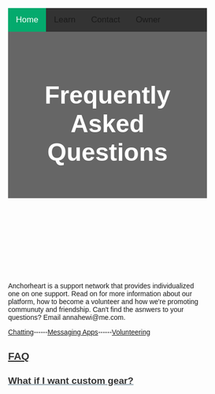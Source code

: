 <html lang="en">
<head>
     <script async src="https://pagead2.googlesyndication.com/pagead/js/adsbygoogle.js?client=ca-pub-9741419733823699"
     crossorigin="anonymous"></script>
<meta charset="utf-8">
    <meta name="viewport" content="width=device-width, initial-scale=1.0">
    <title>Untitled</title>
    <link rel="stylesheet" href="https://cdnjs.cloudflare.com/ajax/libs/twitter-bootstrap/4.1.3/css/bootstrap.min.css">
    <link rel="stylesheet" href="https://cdnjs.cloudflare.com/ajax/libs/ionicons/2.0.1/css/ionicons.min.css">
    <link rel="stylesheet" href="assets/css/style.css">
<link href="//maxcdn.bootstrapcdn.com/bootstrap/4.1.1/css/bootstrap.min.css" rel="stylesheet" id="bootstrap-css">
<script src="//maxcdn.bootstrapcdn.com/bootstrap/4.1.1/js/bootstrap.min.js"></script>
<script src="//cdnjs.cloudflare.com/ajax/libs/jquery/3.2.1/jquery.min.js"></script>
<title>Anchorheart</title>
<meta charset="utf-8">
<meta name="viewport" content="width=device-width, initial-scale=1">
<meta name="author" content="Taybah Mohammad">
<meta name="viewport" content="width=device-width, initial-scale=1">
<link rel="stylesheet" href="https://cdnjs.cloudflare.com/ajax/libs/font-awesome/4.7.0/css/font-awesome.min.css">
<!-- Content for FAQ portion -->
<link rel="stylesheet" href="https://stackpath.bootstrapcdn.com/bootstrap/4.4.1/css/bootstrap.min.css" integrity="sha384-Vkoo8x4CGsO3+Hhxv8T/Q5PaXtkKtu6ug5TOeNV6gBiFeWPGFN9MuhOf23Q9Ifjh" crossorigin="anonymous">
<!-- FontAwesome CSS -->
<link rel="stylesheet" href="https://stackpath.bootstrapcdn.com/font-awesome/4.7.0/css/font-awesome.css">
<!-- jQuery first, then Popper.js, then Bootstrap JS -->
<script src="https://code.jquery.com/jquery-3.4.1.slim.min.js" integrity="sha384-J6qa4849blE2+poT4WnyKhv5vZF5SrPo0iEjwBvKU7imGFAV0wwj1yYfoRSJoZ+n" crossorigin="anonymous"></script>
<script src="https://cdn.jsdelivr.net/npm/popper.js@1.16.0/dist/umd/popper.min.js" integrity="sha384-Q6E9RHvbIyZFJoft+2mJbHaEWldlvI9IOYy5n3zV9zzTtmI3UksdQRVvoxMfooAo" crossorigin="anonymous"></script>
<script src="https://stackpath.bootstrapcdn.com/bootstrap/4.4.1/js/bootstrap.min.js" integrity="sha384-wfSDF2E50Y2D1uUdj0O3uMBJnjuUD4Ih7YwaYd1iqfktj0Uod8GCExl3Og8ifwB6" crossorigin="anonymous"></script>

<style>
* {
  box-sizing: border-box;
}
  
  body {
  margin: 0;
  font-family: Arial, Helvetica, sans-serif;
}


var faq = document.getElementsByClassName("faq-page");
var i;
for (i = 0; i < faq.length; i++) {
    faq[i].addEventListener("click", function () {
        /* Toggle between adding and removing the "active" class,
        to highlight the button that controls the panel */
        this.classList.toggle("active");
        /* Toggle between hiding and showing the active panel */
        var body = this.nextElementSibling;
        if (body.style.display === "block") {
            body.style.display = "none";
        } else {
            body.style.display = "block";
        }
    });
}

/* for FAQ  start*/
.text-secondary {
    color: #3d5d6f;
  }
  
  .h4,
  h4 {
    font-size: 1.2rem;
  }

  h2 {
    color: #333;
  }
  
  .fa,
  .fas {
    font-family: 'FontAwesome';
    font-weight: 400;
    font-size: 1.2rem;
    font-style: normal;
  }
  
  .right-0 {
    right: 0;
  }
  
  .top-0 {
    top: 0;
  }
  
  .h-100 {
    height: 100%;
  }
  
  a.text-secondary:focus,
  a.text-secondary:hover {
    text-decoration: none;
    color: #22343e;
  }
  
  #accordion .fa-plus {
    transition: -webkit-transform 0.25s ease-in-out;
    transition: transform 0.25s ease-in-out;
    transition: transform 0.25s ease-in-out, -webkit-transform 0.25s ease-in-out;
  }
  
  #accordion a[aria-expanded=true] .fa-plus {
    -webkit-transform: rotate(45deg);
    transform: rotate(45deg);
  }

/* for FAQ  end*/

.topnav {
  overflow: hidden;
  background-color: #333;
}

.topnav a {
  float: left;
  display: block;
  color: ##f1f1f1;
  text-align: center;
  padding: 14px 16px;
  text-decoration: none;
  font-size: 17px;
}

.topnav a:hover {
  background-color: #ddd;
  color: black;
}

.topnav a.active {
  background-color: #04AA6D;
  color: white;
}

.topnav .icon {
  display: none;
}

@media screen and (max-width: 600px) {
  .topnav a:not(:first-child) {display: none;}
  .topnav a.icon {
    float: right;
    display: block;
  }
}

@media screen and (max-width: 600px) {
  .topnav.responsive {position: relative;}
  .topnav.responsive .icon {
    position: absolute;
    right: 0;
    top: 0;
  }
  .topnav.responsive a {
    float: none;
    display: block;
    text-align: left;
  }
}

body {
  font-family: Arial, Helvetica, sans-serif;
}

/* Style the header */
header {
  background-color: #666;
  padding: 30px;
  text-align: center;
  font-size: 35px;
  color: white;
}

/* Create two columns/boxes that floats next to each other */
nav {
  float: left;
  width: 30%;
  height: 300px; /* only for demonstration, should be removed */
  background: #ccc;
  padding: 20px;
}

/*style the list in the footer*/
nav2 {
  text-align: center;
  width: 500%;
  height: 200px; /* only for demonstration, should be removed */
  background: ;
  padding: 20px;
}

/* Style the list inside the menu */
nav ul {
  list-style-type: none;
  padding: 0;
}

article {
  float: left;
  padding: 20px;
  width: 100%;
  background-color: #f1f1f1;
}

/* Clear floats after the columns */
section::after {
  content: "";
  display: table;
  clear: both;
}

/* Responsive layout - makes the two columns/boxes stack on top of each other instead of next to each other, on small screens */
@media (max-width: 600px) {
  nav, article {
    width: 100%;
    height: auto;
  }
}

p.ex1 {
  margin: 35px;
}

</style>
</head>
<body>



<div class="topnav" id="myTopnav">
  <a href="https://anchor-heart.github.io/index.html" class="active">Home</a>
  <a href="#Learn">Learn</a>
  <a href="https://anchor-heart.github.io/message.html">Contact</a>
  <a href="https://anchor-heart.github.io/owner.html">Owner</a>
  <a href="javascript:void(0);" class="icon" onclick="myFunction()">
    <i class="fa fa-bars"></i>
  </a>
</div>

<script>
function myFunction() {
  var x = document.getElementById("myTopnav");
  if (x.className === "topnav") {
    x.className += " responsive";
  } else {
    x.className = "topnav";
  }
}
</script>
  
  
<header>
 <h1 style="font-size:50px;">Frequently Asked Questions</h1>
</header>
<br>
  <p>Anchorheart is a support network that provides individualized one on one support. Read on for more information about our platform, how to become a volunteer and how we're promoting communuty and friendship. Can't find the asnwers to your questions? Email annahewi@me.com.</p>

  <p><a href="https://anchor-heart.github.io/FAQS.html#chatting">Chatting</a>------<a href="https://anchor-heart.github.io/FAQS.html#messaging_apps">Messaging Apps</a>------<a href="https://anchor-heart.github.io/FAQS.html#volunteering">Volunteering</p>


<div class="text-center">
    <h2 class="mt-5 mb-5">FAQ</h2>
  </div>
  <section class="container my-5" id="maincontent">
    <section id="accordion">
      <a class="py-3 d-block h-100 w-100 position-relative z-index-1 pr-1 text-secondary border-top" aria-controls="faq-17" aria-expanded="false" data-toggle="collapse" href="#faq-17" role="button">
        <div class="position-relative">
          <h2 class="h4 m-0 pr-3">
            What if I want custom gear?
          </h2>
          <div class="position-absolute top-0 right-0 h-100 d-flex align-items-center">
            <i class="fa fa-plus"></i>
          </div>
        </div>
      </a>
      <div class="collapse" id="faq-17" style="">
        <div class="card card-body border-0 p-0">
          <p>Custom gear can be ordered through our contact form. Additional fees may apply.</p>

        </div>
      </div>

      <a class="py-3 d-block h-100 w-100 position-relative z-index-1 pr-1 text-secondary border-top" aria-controls="faq-18" aria-expanded="false" data-toggle="collapse" href="#faq-18" role="button">
        <div class="position-relative">
          <h2 class="h4 m-0 pr-3">
            What is the official mission statement?
          </h2>
          <div class="position-absolute top-0 right-0 h-100 d-flex align-items-center">
            <i class="fa fa-plus"></i>
          </div>
        </div>
      </a>
      <div class="collapse" id="faq-18" style="">
        <div class="card card-body border-0 p-0">
          <p>Our official mission statement is lorem ipsum dolor sit.</p>
          <p>
          </p>
        </div>
      </div>

      <a class="py-3 d-block h-100 w-100 position-relative z-index-1 pr-1 text-secondary border-top" aria-controls="faq-19" aria-expanded="false" data-toggle="collapse" href="#faq-19" role="button">
        <div class="position-relative">
          <h2 class="h4 m-0 pr-3">
            What is the purpose of LunarXP?
          </h2>
          <div class="position-absolute top-0 right-0 h-100 d-flex align-items-center">
            <i class="fa fa-plus"></i>
          </div>
        </div>
      </a>
      <div class="collapse" id="faq-19" style="">
        <div class="card card-body border-0 p-0">
          <p>The purpose of LunarXP is to give you the best Mars experience!</p>
          <p>
          </p>
        </div>
      </div>

      <a class="py-3 d-block h-100 w-100 position-relative z-index-1 pr-1 text-secondary  border-top" aria-controls="faq-20" aria-expanded="false" data-toggle="collapse" href="#faq-20" role="button">
        <div class="position-relative">
          <h2 class="h4 m-0 pr-3">
            What is the best email to reach you at?
          </h2>
          <div class="position-absolute top-0 right-0 h-100 d-flex align-items-center">
            <i class="fa fa-plus"></i>
          </div>
        </div>
      </a>
      <div class="collapse" id="faq-20">
        <div class="card card-body border-0 p-0">
          <p>The best email for any inquiries is email@email.com!</p>
          <p>
          </p>
        </div>
      </div>

      <a class="py-3 d-block h-100 w-100 position-relative z-index-1 pr-1 text-secondary  border-top" aria-controls="faq-21" aria-expanded="false" data-toggle="collapse" href="#faq-21" role="button">
        <div class="position-relative">
          <h2 class="h4 m-0 pr-3">
            Where can I read more about this company?
          </h2>
          <div class="position-absolute top-0 right-0 h-100 d-flex align-items-center">
            <i class="fa fa-plus"></i>
          </div>
        </div>
      </a>
      <div class="collapse" id="faq-21">
        <div class="card card-body border-0 p-0">
          <p>Lorem ipsum dolor sit!</p>
          <p>
          </p>
        </div>
      </div>

      <a class="py-3 d-block h-100 w-100 position-relative z-index-1 pr-1 text-secondary  border-top" aria-controls="faq-22" aria-expanded="false" data-toggle="collapse" href="#faq-22" role="button">
        <div class="position-relative">
          <h2 class="h4 m-0 pr-3">
            What is the best time to call?
          </h2>
          <div class="position-absolute top-0 right-0 h-100 d-flex align-items-center">
            <i class="fa fa-plus"></i>
          </div>
        </div>
      </a>
      <div class="collapse" id="faq-22">
        <div class="card card-body border-0 p-0">
          <p>The best time to call is 24/7! We are always available to answer any questions.</p>
          <p>
          </p>
        </div>
      </div>
    </section>
  </section>


  <div class="footer-clean">
        <footer>
            <div class="container">
                <div class="row justify-content-center">
                    <div class="col-sm-4 col-md-3 item">
                        <h3>About</h3>
                        <ul>
                            <li><a href="https://anchor-heart.github.io/owner.html">Owner</a></li>
                            <li><a href="#">What We Do</a></li>
                            <li><a href="https://anchor-heart.github.io/FAQS.html">FAQS</a></li>
                        </ul>
                    </div>
                    <div class="col-sm-4 col-md-3 item">
                        <h3>Join Us</h3>
                        <ul>
                            <li><a href="https://anchor-heart.github.io/volunteer.html">Volunteer</a></li>
                            <li><a href="https://anchor-heart.github.io/client.html">Client</a></li>
                            <li><a href="#"></a></li>
                        </ul>
                    </div>
                    <div class="col-sm-4 col-md-3 item">
                        <h3>Other</h3>
                        <ul>
                            <li><a href="https://anchor-heart.github.io/terms.html">Terms & Conditions</a></li>
                            <li><a href="https://anchor-heart.github.io/message.html">Questions & Feedback</a></li>
                            <li><a href="#">Privacy Policy</a></li>
                        </ul>
                    </div>
                    <div class="col-lg-3 item social"><a href="#"><i class="icon ion-social-facebook"></i></a><a href="#"><i class="icon ion-social-twitter"></i></a><a href="#"><i class="icon ion-social-snapchat"></i></a><a href="#"><i class="icon ion-social-instagram"></i></a>
                        <p class="copyright">Anchorheart © 2022</p>
                    </div>
                </div>
            </div>
        </footer>
    </div>
    <script src="https://cdnjs.cloudflare.com/ajax/libs/jquery/3.2.1/jquery.min.js"></script>
    <script src="https://cdnjs.cloudflare.com/ajax/libs/twitter-bootstrap/4.1.3/js/bootstrap.bundle.min.js"></script>
</body>
</html>

<!-- Credit to https://epicbootstrap.com/snippets/footer-with-columns -->